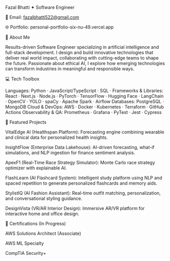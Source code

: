 Fazal Bhatti ✦ Software Engineer

📧 Email: fazalbhatti522@gmail.com

🌐 Portfolio: personal-portfolio-six-nu-49.vercel.app

👋 About Me

Results-driven Software Engineer specializing in artificial intelligence and full-stack development. I design and build innovative technologies that deliver real world impact, collaborating with cutting-edge teams to shape the future. Passionate about ethical AI, I explore how emerging technologies can transform industries in meaningful and responsible ways.

💻 Tech Toolbox

Languages: Python · JavaScript/TypeScript · SQL ·
Frameworks & Libraries: React · Next.js · Node.js · PyTorch · TensorFlow · Hugging Face · LangChain · OpenCV · YOLO · spaCy · Apache Spark · Airflow
Databases: PostgreSQL · MongoDB
Cloud & DevOps: AWS · Docker · Kubernetes · Terraform · GitHub Actions
Observability & QA: Prometheus · Grafana · PyTest · Jest · Cypress

🚀 Featured Projects

VitalEdge AI (Healthspan Platform): Forecasting engine combining wearable and clinical data for personalized health insights.

InsightFlow (Enterprise Data Lakehouse): AI-driven forecasting, what-if simulations, and NLP ingestion for finance sentiment analysis.

ApexF1 (Real-Time Race Strategy Simulator): Monte Carlo race strategy optimizer with explainable AI.

FlashLearn (AI Flashcard System): Intelligent study platform using NLP and spaced repetition to generate personalized flashcards and memory aids.

StylistIQ (AI Fashion Assistant): Real-time outfit matching, personalization, and conversational styling guidance.

DesignVista (VR/AR Interior Design): Immersive AR/VR platform for interactive home and office design.

🎯 Certifications (In Progress)

AWS Solutions Architect (Associate)

AWS ML Specialty

CompTIA Security+

